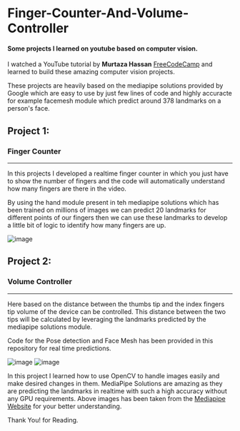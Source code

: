 # Finger-Counter-And-Volume-Controller
#### Some projects I learned on youtube based on computer vision.

I watched a YouTube tutorial by __Murtaza Hassan__ [FreeCodeCamp](https://www.youtube.com/watch?v=01sAkU_NvOY&list=WL&index=6) and learned to build these amazing computer vision projects.

These projects are heavily based on the mediapipe solutions provided by Google which are easy to use by just few lines of code and highly accuracte for example facemesh module which predict around 378 landmarks on a person's face.

## Project 1:
### Finger Counter
<hr>
In this projects I developed a realtime finger counter in which you just have to show the number of fingers and the code will automatically understand how many fingers are there in the video.

By using the hand module present in teh mediapipe solutions which has been trained on millions of images we can predict 20 landmarks for different points of our fingers then we can use these landmarks to develop a little bit of logic to identify how many fingers are up.

![image](https://user-images.githubusercontent.com/77848178/164981306-bfeef084-0c5f-4da7-9443-58a7370e7478.png)


## Project 2:
### Volume Controller
<hr>
Here based on the distance between the thumbs tip and the index fingers tip volume of the device can be controlled. This distance between the two tips will be calculated by leveraging the landmarks predicted by the mediapipe solutions module.

Code for the Pose detection and Face Mesh has been provided in this repository for real time predictions.

![image](https://user-images.githubusercontent.com/77848178/164981227-d547f873-8e7a-41d5-900e-ce8d0b6537ca.png)
![image](https://user-images.githubusercontent.com/77848178/164981070-bda456a9-aad5-402a-8412-4d0994327cf1.png)


In this project I learned how to use OpenCV to handle images easily and make desired changes in them. MediaPipe Solutions are amazing as they are predicting the landmarks in realtime with such a high accuracy without any GPU requirements. Above images has been taken from the [Mediapipe Website](https://google.github.io/mediapipe/) for your better understanding.

Thank You! for Reading.
